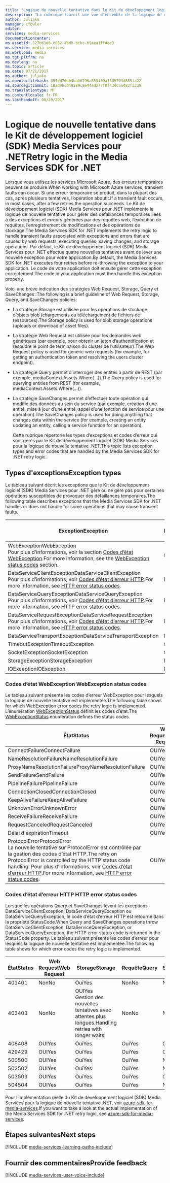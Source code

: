 ```yaml
---
title: "Logique de nouvelle tentative dans le Kit de développement logiciel (SDK) Media Services pour .NET | Microsoft Docs"
description: "La rubrique fournit une vue d’ensemble de la logique de nouvelle tentative dans le Kit de développement logiciel (SDK) pour .NET."
author: Juliako
manager: cfowler
editor: 
services: media-services
documentationcenter: 
ms.assetid: 527b61a6-c862-4bd8-bcbc-b9aea1ffdee3
ms.service: media-services
ms.workload: media
ms.tgt_pltfrm: na
ms.devlang: na
ms.topic: article
ms.date: 07/21/2017
ms.author: juliako
ms.openlocfilehash: 859dd76db4ba06196a853469a1385703d835fa22
ms.sourcegitcommit: 18ad9bc049589c8e44ed277f8f43dcaa483f3339
ms.translationtype: MT
ms.contentlocale: fr-FR
ms.lasthandoff: 08/29/2017
---
```

# <a name="retry-logic-in-the-media-services-sdk-for-net"></a><span data-ttu-id="5eefe-103">Logique de nouvelle tentative dans le Kit de développement logiciel (SDK) Media Services pour .NET</span><span class="sxs-lookup"><span data-stu-id="5eefe-103">Retry logic in the Media Services SDK for .NET</span></span>
<span data-ttu-id="5eefe-104">Lorsque vous utilisez les services Microsoft Azure, des erreurs temporaires peuvent se produire.</span><span class="sxs-lookup"><span data-stu-id="5eefe-104">When working with Microsoft Azure services, transient faults can occur.</span></span> <span data-ttu-id="5eefe-105">Si une erreur temporaire se produit, dans la plupart des cas, après plusieurs tentatives, l’opération aboutit.</span><span class="sxs-lookup"><span data-stu-id="5eefe-105">If a transient fault occurs, in most cases, after a few retries the operation succeeds.</span></span> <span data-ttu-id="5eefe-106">Le Kit de développement logiciel (SDK) Media Services pour .NET implémente la logique de nouvelle tentative pour gérer des défaillances temporaires liées à des exceptions et erreurs générées par des requêtes web, l’exécution de requêtes, l’enregistrement de modifications et des opérations de stockage.</span><span class="sxs-lookup"><span data-stu-id="5eefe-106">The Media Services SDK for .NET implements the retry logic to handle transient faults associated with exceptions and errors that are caused by web requests, executing queries, saving changes, and storage operations.</span></span>  <span data-ttu-id="5eefe-107">Par défaut, le Kit de développement logiciel (SDK) Media Services pour .NET effectue quatre nouvelles tentatives avant de lever une nouvelle exception pour votre application.</span><span class="sxs-lookup"><span data-stu-id="5eefe-107">By default, the Media Services SDK for .NET executes four retries before re-throwing the exception to your application.</span></span> <span data-ttu-id="5eefe-108">Le code de votre application doit ensuite gérer cette exception correctement.</span><span class="sxs-lookup"><span data-stu-id="5eefe-108">The code in your application must then handle this exception properly.</span></span>  

 <span data-ttu-id="5eefe-109">Voici une brève indication des stratégies Web Request, Storage, Query et SaveChanges :</span><span class="sxs-lookup"><span data-stu-id="5eefe-109">The following is a brief guideline of Web Request, Storage, Query, and SaveChanges policies:</span></span>  

* <span data-ttu-id="5eefe-110">La stratégie Storage est utilisée pour les opérations de stockage d’objets blob (chargements ou téléchargement de fichiers de ressources).</span><span class="sxs-lookup"><span data-stu-id="5eefe-110">The Storage policy is used for blob storage operations (uploads or download of asset files).</span></span>  
* <span data-ttu-id="5eefe-111">La stratégie Web Request est utilisée pour les demandes web génériques (par exemple, pour obtenir un jeton d’authentification et résoudre le point de terminaison du cluster de l’utilisateur).</span><span class="sxs-lookup"><span data-stu-id="5eefe-111">The Web Request policy is used for generic web requests (for example, for getting an authentication token and resolving the users cluster endpoint).</span></span>  
* <span data-ttu-id="5eefe-112">La stratégie Query permet d’interroger des entités à partir de REST (par exemple, mediaContext.Assets.Where(...)).</span><span class="sxs-lookup"><span data-stu-id="5eefe-112">The Query policy is used for querying entities from REST (for example, mediaContext.Assets.Where(…)).</span></span>  
* <span data-ttu-id="5eefe-113">La stratégie SaveChanges permet d’effectuer toute opération qui modifie des données au sein du service (par exemple, création d’une entité, mise à jour d’une entité, appel d’une fonction de service pour une opération).</span><span class="sxs-lookup"><span data-stu-id="5eefe-113">The SaveChanges policy is used for doing anything that changes data within the service (for example, creating an entity updating an entity, calling a service function for an operation).</span></span>  
  
  <span data-ttu-id="5eefe-114">Cette rubrique répertorie les types d’exceptions et codes d’erreur qui sont gérés par le Kit de développement logiciel (SDK) Media Services pour la logique de nouvelle tentative .NET.</span><span class="sxs-lookup"><span data-stu-id="5eefe-114">This topic lists exception types and error codes that are handled by the Media Services SDK for .NET retry logic.</span></span>  

## <a name="exception-types"></a><span data-ttu-id="5eefe-115">Types d'exceptions</span><span class="sxs-lookup"><span data-stu-id="5eefe-115">Exception types</span></span>
<span data-ttu-id="5eefe-116">Le tableau suivant décrit les exceptions que le Kit de développement logiciel (SDK) Media Services pour .NET gère ou ne gère pas pour certaines opérations susceptibles de provoquer des défaillances temporaires.</span><span class="sxs-lookup"><span data-stu-id="5eefe-116">The following table describes exceptions that the Media Services SDK for .NET handles or does not handle for some operations that may cause transient faults.</span></span>  

| <span data-ttu-id="5eefe-117">Exception</span><span class="sxs-lookup"><span data-stu-id="5eefe-117">Exception</span></span> | <span data-ttu-id="5eefe-118">Web Request</span><span class="sxs-lookup"><span data-stu-id="5eefe-118">Web Request</span></span> | <span data-ttu-id="5eefe-119">Storage</span><span class="sxs-lookup"><span data-stu-id="5eefe-119">Storage</span></span> | <span data-ttu-id="5eefe-120">Requête</span><span class="sxs-lookup"><span data-stu-id="5eefe-120">Query</span></span> | <span data-ttu-id="5eefe-121">SaveChanges</span><span class="sxs-lookup"><span data-stu-id="5eefe-121">SaveChanges</span></span> |
| --- | --- | --- | --- | --- |
| <span data-ttu-id="5eefe-122">WebException</span><span class="sxs-lookup"><span data-stu-id="5eefe-122">WebException</span></span><br/><span data-ttu-id="5eefe-123">Pour plus d’informations, voir la section [Codes d’état WebException](media-services-retry-logic-in-dotnet-sdk.md#WebExceptionStatus).</span><span class="sxs-lookup"><span data-stu-id="5eefe-123">For more information, see the [WebException status codes](media-services-retry-logic-in-dotnet-sdk.md#WebExceptionStatus) section.</span></span> |<span data-ttu-id="5eefe-124">OUI</span><span class="sxs-lookup"><span data-stu-id="5eefe-124">Yes</span></span> |<span data-ttu-id="5eefe-125">Oui</span><span class="sxs-lookup"><span data-stu-id="5eefe-125">Yes</span></span> |<span data-ttu-id="5eefe-126">Oui</span><span class="sxs-lookup"><span data-stu-id="5eefe-126">Yes</span></span> |<span data-ttu-id="5eefe-127">OUI</span><span class="sxs-lookup"><span data-stu-id="5eefe-127">Yes</span></span> |
| <span data-ttu-id="5eefe-128">DataServiceClientException</span><span class="sxs-lookup"><span data-stu-id="5eefe-128">DataServiceClientException</span></span><br/> <span data-ttu-id="5eefe-129">Pour plus d’informations, voir [Codes d’état d’erreur HTTP](media-services-retry-logic-in-dotnet-sdk.md#HTTPStatusCode).</span><span class="sxs-lookup"><span data-stu-id="5eefe-129">For more information, see [HTTP error status codes](media-services-retry-logic-in-dotnet-sdk.md#HTTPStatusCode).</span></span> |<span data-ttu-id="5eefe-130">Non</span><span class="sxs-lookup"><span data-stu-id="5eefe-130">No</span></span> |<span data-ttu-id="5eefe-131">Oui</span><span class="sxs-lookup"><span data-stu-id="5eefe-131">Yes</span></span> |<span data-ttu-id="5eefe-132">Oui</span><span class="sxs-lookup"><span data-stu-id="5eefe-132">Yes</span></span> |<span data-ttu-id="5eefe-133">OUI</span><span class="sxs-lookup"><span data-stu-id="5eefe-133">Yes</span></span> |
| <span data-ttu-id="5eefe-134">DataServiceQueryException</span><span class="sxs-lookup"><span data-stu-id="5eefe-134">DataServiceQueryException</span></span><br/> <span data-ttu-id="5eefe-135">Pour plus d’informations, voir [Codes d’état d’erreur HTTP](media-services-retry-logic-in-dotnet-sdk.md#HTTPStatusCode).</span><span class="sxs-lookup"><span data-stu-id="5eefe-135">For more information, see [HTTP error status codes](media-services-retry-logic-in-dotnet-sdk.md#HTTPStatusCode).</span></span> |<span data-ttu-id="5eefe-136">Non</span><span class="sxs-lookup"><span data-stu-id="5eefe-136">No</span></span> |<span data-ttu-id="5eefe-137">Oui</span><span class="sxs-lookup"><span data-stu-id="5eefe-137">Yes</span></span> |<span data-ttu-id="5eefe-138">Oui</span><span class="sxs-lookup"><span data-stu-id="5eefe-138">Yes</span></span> |<span data-ttu-id="5eefe-139">OUI</span><span class="sxs-lookup"><span data-stu-id="5eefe-139">Yes</span></span> |
| <span data-ttu-id="5eefe-140">DataServiceRequestException</span><span class="sxs-lookup"><span data-stu-id="5eefe-140">DataServiceRequestException</span></span><br/> <span data-ttu-id="5eefe-141">Pour plus d’informations, voir [Codes d’état d’erreur HTTP](media-services-retry-logic-in-dotnet-sdk.md#HTTPStatusCode).</span><span class="sxs-lookup"><span data-stu-id="5eefe-141">For more information, see [HTTP error status codes](media-services-retry-logic-in-dotnet-sdk.md#HTTPStatusCode).</span></span> |<span data-ttu-id="5eefe-142">Non</span><span class="sxs-lookup"><span data-stu-id="5eefe-142">No</span></span> |<span data-ttu-id="5eefe-143">Oui</span><span class="sxs-lookup"><span data-stu-id="5eefe-143">Yes</span></span> |<span data-ttu-id="5eefe-144">Oui</span><span class="sxs-lookup"><span data-stu-id="5eefe-144">Yes</span></span> |<span data-ttu-id="5eefe-145">OUI</span><span class="sxs-lookup"><span data-stu-id="5eefe-145">Yes</span></span> |
| <span data-ttu-id="5eefe-146">DataServiceTransportException</span><span class="sxs-lookup"><span data-stu-id="5eefe-146">DataServiceTransportException</span></span> |<span data-ttu-id="5eefe-147">Non</span><span class="sxs-lookup"><span data-stu-id="5eefe-147">No</span></span> |<span data-ttu-id="5eefe-148">Non</span><span class="sxs-lookup"><span data-stu-id="5eefe-148">No</span></span> |<span data-ttu-id="5eefe-149">Oui</span><span class="sxs-lookup"><span data-stu-id="5eefe-149">Yes</span></span> |<span data-ttu-id="5eefe-150">OUI</span><span class="sxs-lookup"><span data-stu-id="5eefe-150">Yes</span></span> |
| <span data-ttu-id="5eefe-151">TimeoutException</span><span class="sxs-lookup"><span data-stu-id="5eefe-151">TimeoutException</span></span> |<span data-ttu-id="5eefe-152">OUI</span><span class="sxs-lookup"><span data-stu-id="5eefe-152">Yes</span></span> |<span data-ttu-id="5eefe-153">Oui</span><span class="sxs-lookup"><span data-stu-id="5eefe-153">Yes</span></span> |<span data-ttu-id="5eefe-154">Oui</span><span class="sxs-lookup"><span data-stu-id="5eefe-154">Yes</span></span> |<span data-ttu-id="5eefe-155">Non</span><span class="sxs-lookup"><span data-stu-id="5eefe-155">No</span></span> |
| <span data-ttu-id="5eefe-156">SocketException</span><span class="sxs-lookup"><span data-stu-id="5eefe-156">SocketException</span></span> |<span data-ttu-id="5eefe-157">OUI</span><span class="sxs-lookup"><span data-stu-id="5eefe-157">Yes</span></span> |<span data-ttu-id="5eefe-158">Oui</span><span class="sxs-lookup"><span data-stu-id="5eefe-158">Yes</span></span> |<span data-ttu-id="5eefe-159">Oui</span><span class="sxs-lookup"><span data-stu-id="5eefe-159">Yes</span></span> |<span data-ttu-id="5eefe-160">OUI</span><span class="sxs-lookup"><span data-stu-id="5eefe-160">Yes</span></span> |
| <span data-ttu-id="5eefe-161">StorageException</span><span class="sxs-lookup"><span data-stu-id="5eefe-161">StorageException</span></span> |<span data-ttu-id="5eefe-162">Non</span><span class="sxs-lookup"><span data-stu-id="5eefe-162">No</span></span> |<span data-ttu-id="5eefe-163">Oui</span><span class="sxs-lookup"><span data-stu-id="5eefe-163">Yes</span></span> |<span data-ttu-id="5eefe-164">Non</span><span class="sxs-lookup"><span data-stu-id="5eefe-164">No</span></span> |<span data-ttu-id="5eefe-165">Non</span><span class="sxs-lookup"><span data-stu-id="5eefe-165">No</span></span> |
| <span data-ttu-id="5eefe-166">IOException</span><span class="sxs-lookup"><span data-stu-id="5eefe-166">IOException</span></span> |<span data-ttu-id="5eefe-167">Non</span><span class="sxs-lookup"><span data-stu-id="5eefe-167">No</span></span> |<span data-ttu-id="5eefe-168">Oui</span><span class="sxs-lookup"><span data-stu-id="5eefe-168">Yes</span></span> |<span data-ttu-id="5eefe-169">Non</span><span class="sxs-lookup"><span data-stu-id="5eefe-169">No</span></span> |<span data-ttu-id="5eefe-170">Non</span><span class="sxs-lookup"><span data-stu-id="5eefe-170">No</span></span> |

### <span data-ttu-id="5eefe-171"><a name="WebExceptionStatus"></a> Codes d’état WebException</span><span class="sxs-lookup"><span data-stu-id="5eefe-171"><a name="WebExceptionStatus"></a> WebException status codes</span></span>
<span data-ttu-id="5eefe-172">Le tableau suivant présente les codes d’erreur WebException pour lesquels la logique de nouvelle tentative est implémentée.</span><span class="sxs-lookup"><span data-stu-id="5eefe-172">The following table shows for which WebException error codes the retry logic is implemented.</span></span> <span data-ttu-id="5eefe-173">L’énumération [WebExceptionStatus](http://msdn.microsoft.com/library/system.net.webexceptionstatus.aspx) définit les codes d’état.</span><span class="sxs-lookup"><span data-stu-id="5eefe-173">The [WebExceptionStatus](http://msdn.microsoft.com/library/system.net.webexceptionstatus.aspx) enumeration defines the status codes.</span></span>  

| <span data-ttu-id="5eefe-174">État</span><span class="sxs-lookup"><span data-stu-id="5eefe-174">Status</span></span> | <span data-ttu-id="5eefe-175">Web Request</span><span class="sxs-lookup"><span data-stu-id="5eefe-175">Web Request</span></span> | <span data-ttu-id="5eefe-176">Storage</span><span class="sxs-lookup"><span data-stu-id="5eefe-176">Storage</span></span> | <span data-ttu-id="5eefe-177">Requête</span><span class="sxs-lookup"><span data-stu-id="5eefe-177">Query</span></span> | <span data-ttu-id="5eefe-178">SaveChanges</span><span class="sxs-lookup"><span data-stu-id="5eefe-178">SaveChanges</span></span> |
| --- | --- | --- | --- | --- |
| <span data-ttu-id="5eefe-179">ConnectFailure</span><span class="sxs-lookup"><span data-stu-id="5eefe-179">ConnectFailure</span></span> |<span data-ttu-id="5eefe-180">OUI</span><span class="sxs-lookup"><span data-stu-id="5eefe-180">Yes</span></span> |<span data-ttu-id="5eefe-181">Oui</span><span class="sxs-lookup"><span data-stu-id="5eefe-181">Yes</span></span> |<span data-ttu-id="5eefe-182">Oui</span><span class="sxs-lookup"><span data-stu-id="5eefe-182">Yes</span></span> |<span data-ttu-id="5eefe-183">OUI</span><span class="sxs-lookup"><span data-stu-id="5eefe-183">Yes</span></span> |
| <span data-ttu-id="5eefe-184">NameResolutionFailure</span><span class="sxs-lookup"><span data-stu-id="5eefe-184">NameResolutionFailure</span></span> |<span data-ttu-id="5eefe-185">OUI</span><span class="sxs-lookup"><span data-stu-id="5eefe-185">Yes</span></span> |<span data-ttu-id="5eefe-186">Oui</span><span class="sxs-lookup"><span data-stu-id="5eefe-186">Yes</span></span> |<span data-ttu-id="5eefe-187">Oui</span><span class="sxs-lookup"><span data-stu-id="5eefe-187">Yes</span></span> |<span data-ttu-id="5eefe-188">OUI</span><span class="sxs-lookup"><span data-stu-id="5eefe-188">Yes</span></span> |
| <span data-ttu-id="5eefe-189">ProxyNameResolutionFailure</span><span class="sxs-lookup"><span data-stu-id="5eefe-189">ProxyNameResolutionFailure</span></span> |<span data-ttu-id="5eefe-190">OUI</span><span class="sxs-lookup"><span data-stu-id="5eefe-190">Yes</span></span> |<span data-ttu-id="5eefe-191">Oui</span><span class="sxs-lookup"><span data-stu-id="5eefe-191">Yes</span></span> |<span data-ttu-id="5eefe-192">Oui</span><span class="sxs-lookup"><span data-stu-id="5eefe-192">Yes</span></span> |<span data-ttu-id="5eefe-193">OUI</span><span class="sxs-lookup"><span data-stu-id="5eefe-193">Yes</span></span> |
| <span data-ttu-id="5eefe-194">SendFailure</span><span class="sxs-lookup"><span data-stu-id="5eefe-194">SendFailure</span></span> |<span data-ttu-id="5eefe-195">OUI</span><span class="sxs-lookup"><span data-stu-id="5eefe-195">Yes</span></span> |<span data-ttu-id="5eefe-196">Oui</span><span class="sxs-lookup"><span data-stu-id="5eefe-196">Yes</span></span> |<span data-ttu-id="5eefe-197">Oui</span><span class="sxs-lookup"><span data-stu-id="5eefe-197">Yes</span></span> |<span data-ttu-id="5eefe-198">OUI</span><span class="sxs-lookup"><span data-stu-id="5eefe-198">Yes</span></span> |
| <span data-ttu-id="5eefe-199">PipelineFailure</span><span class="sxs-lookup"><span data-stu-id="5eefe-199">PipelineFailure</span></span> |<span data-ttu-id="5eefe-200">OUI</span><span class="sxs-lookup"><span data-stu-id="5eefe-200">Yes</span></span> |<span data-ttu-id="5eefe-201">Oui</span><span class="sxs-lookup"><span data-stu-id="5eefe-201">Yes</span></span> |<span data-ttu-id="5eefe-202">Oui</span><span class="sxs-lookup"><span data-stu-id="5eefe-202">Yes</span></span> |<span data-ttu-id="5eefe-203">Non</span><span class="sxs-lookup"><span data-stu-id="5eefe-203">No</span></span> |
| <span data-ttu-id="5eefe-204">ConnectionClosed</span><span class="sxs-lookup"><span data-stu-id="5eefe-204">ConnectionClosed</span></span> |<span data-ttu-id="5eefe-205">OUI</span><span class="sxs-lookup"><span data-stu-id="5eefe-205">Yes</span></span> |<span data-ttu-id="5eefe-206">Oui</span><span class="sxs-lookup"><span data-stu-id="5eefe-206">Yes</span></span> |<span data-ttu-id="5eefe-207">Oui</span><span class="sxs-lookup"><span data-stu-id="5eefe-207">Yes</span></span> |<span data-ttu-id="5eefe-208">Non</span><span class="sxs-lookup"><span data-stu-id="5eefe-208">No</span></span> |
| <span data-ttu-id="5eefe-209">KeepAliveFailure</span><span class="sxs-lookup"><span data-stu-id="5eefe-209">KeepAliveFailure</span></span> |<span data-ttu-id="5eefe-210">OUI</span><span class="sxs-lookup"><span data-stu-id="5eefe-210">Yes</span></span> |<span data-ttu-id="5eefe-211">Oui</span><span class="sxs-lookup"><span data-stu-id="5eefe-211">Yes</span></span> |<span data-ttu-id="5eefe-212">Oui</span><span class="sxs-lookup"><span data-stu-id="5eefe-212">Yes</span></span> |<span data-ttu-id="5eefe-213">Non</span><span class="sxs-lookup"><span data-stu-id="5eefe-213">No</span></span> |
| <span data-ttu-id="5eefe-214">UnknownError</span><span class="sxs-lookup"><span data-stu-id="5eefe-214">UnknownError</span></span> |<span data-ttu-id="5eefe-215">OUI</span><span class="sxs-lookup"><span data-stu-id="5eefe-215">Yes</span></span> |<span data-ttu-id="5eefe-216">Oui</span><span class="sxs-lookup"><span data-stu-id="5eefe-216">Yes</span></span> |<span data-ttu-id="5eefe-217">Oui</span><span class="sxs-lookup"><span data-stu-id="5eefe-217">Yes</span></span> |<span data-ttu-id="5eefe-218">Non</span><span class="sxs-lookup"><span data-stu-id="5eefe-218">No</span></span> |
| <span data-ttu-id="5eefe-219">ReceiveFailure</span><span class="sxs-lookup"><span data-stu-id="5eefe-219">ReceiveFailure</span></span> |<span data-ttu-id="5eefe-220">OUI</span><span class="sxs-lookup"><span data-stu-id="5eefe-220">Yes</span></span> |<span data-ttu-id="5eefe-221">Oui</span><span class="sxs-lookup"><span data-stu-id="5eefe-221">Yes</span></span> |<span data-ttu-id="5eefe-222">Oui</span><span class="sxs-lookup"><span data-stu-id="5eefe-222">Yes</span></span> |<span data-ttu-id="5eefe-223">Non</span><span class="sxs-lookup"><span data-stu-id="5eefe-223">No</span></span> |
| <span data-ttu-id="5eefe-224">RequestCanceled</span><span class="sxs-lookup"><span data-stu-id="5eefe-224">RequestCanceled</span></span> |<span data-ttu-id="5eefe-225">OUI</span><span class="sxs-lookup"><span data-stu-id="5eefe-225">Yes</span></span> |<span data-ttu-id="5eefe-226">Oui</span><span class="sxs-lookup"><span data-stu-id="5eefe-226">Yes</span></span> |<span data-ttu-id="5eefe-227">Oui</span><span class="sxs-lookup"><span data-stu-id="5eefe-227">Yes</span></span> |<span data-ttu-id="5eefe-228">Non</span><span class="sxs-lookup"><span data-stu-id="5eefe-228">No</span></span> |
| <span data-ttu-id="5eefe-229">Délai d'expiration</span><span class="sxs-lookup"><span data-stu-id="5eefe-229">Timeout</span></span> |<span data-ttu-id="5eefe-230">OUI</span><span class="sxs-lookup"><span data-stu-id="5eefe-230">Yes</span></span> |<span data-ttu-id="5eefe-231">Oui</span><span class="sxs-lookup"><span data-stu-id="5eefe-231">Yes</span></span> |<span data-ttu-id="5eefe-232">Oui</span><span class="sxs-lookup"><span data-stu-id="5eefe-232">Yes</span></span> |<span data-ttu-id="5eefe-233">Non</span><span class="sxs-lookup"><span data-stu-id="5eefe-233">No</span></span> |
| <span data-ttu-id="5eefe-234">ProtocolError</span><span class="sxs-lookup"><span data-stu-id="5eefe-234">ProtocolError</span></span> <br/><span data-ttu-id="5eefe-235">La nouvelle tentative sur ProtocolError est contrôlée par la gestion des codes d’état HTTP.</span><span class="sxs-lookup"><span data-stu-id="5eefe-235">The retry on ProtocolError is controlled by the HTTP status code handling.</span></span> <span data-ttu-id="5eefe-236">Pour plus d’informations, voir [Codes d’état d’erreur HTTP](media-services-retry-logic-in-dotnet-sdk.md#HTTPStatusCode).</span><span class="sxs-lookup"><span data-stu-id="5eefe-236">For more information, see [HTTP error status codes](media-services-retry-logic-in-dotnet-sdk.md#HTTPStatusCode).</span></span> |<span data-ttu-id="5eefe-237">OUI</span><span class="sxs-lookup"><span data-stu-id="5eefe-237">Yes</span></span> |<span data-ttu-id="5eefe-238">Oui</span><span class="sxs-lookup"><span data-stu-id="5eefe-238">Yes</span></span> |<span data-ttu-id="5eefe-239">Oui</span><span class="sxs-lookup"><span data-stu-id="5eefe-239">Yes</span></span> |<span data-ttu-id="5eefe-240">OUI</span><span class="sxs-lookup"><span data-stu-id="5eefe-240">Yes</span></span> |

### <span data-ttu-id="5eefe-241"><a name="HTTPStatusCode"></a> Codes d’état d’erreur HTTP</span><span class="sxs-lookup"><span data-stu-id="5eefe-241"><a name="HTTPStatusCode"></a> HTTP error status codes</span></span>
<span data-ttu-id="5eefe-242">Lorsque les opérations Query et SaveChanges lèvent les exceptions DataServiceClientException, DataServiceQueryException ou DataServiceQueryException, le code d’état d’erreur HTTP est retourné dans la propriété StatusCode.</span><span class="sxs-lookup"><span data-stu-id="5eefe-242">When Query and SaveChanges operations throw DataServiceClientException, DataServiceQueryException, or DataServiceQueryException, the HTTP error status code is returned in the StatusCode property.</span></span>  <span data-ttu-id="5eefe-243">Le tableau suivant présente les codes d’erreur pour lesquels la logique de nouvelle tentative est implémentée.</span><span class="sxs-lookup"><span data-stu-id="5eefe-243">The following table shows for which error codes the retry logic is implemented.</span></span>  

| <span data-ttu-id="5eefe-244">État</span><span class="sxs-lookup"><span data-stu-id="5eefe-244">Status</span></span> | <span data-ttu-id="5eefe-245">Web Request</span><span class="sxs-lookup"><span data-stu-id="5eefe-245">Web Request</span></span> | <span data-ttu-id="5eefe-246">Storage</span><span class="sxs-lookup"><span data-stu-id="5eefe-246">Storage</span></span> | <span data-ttu-id="5eefe-247">Requête</span><span class="sxs-lookup"><span data-stu-id="5eefe-247">Query</span></span> | <span data-ttu-id="5eefe-248">SaveChanges</span><span class="sxs-lookup"><span data-stu-id="5eefe-248">SaveChanges</span></span> |
| --- | --- | --- | --- | --- |
| <span data-ttu-id="5eefe-249">401</span><span class="sxs-lookup"><span data-stu-id="5eefe-249">401</span></span> |<span data-ttu-id="5eefe-250">Non</span><span class="sxs-lookup"><span data-stu-id="5eefe-250">No</span></span> |<span data-ttu-id="5eefe-251">Oui</span><span class="sxs-lookup"><span data-stu-id="5eefe-251">Yes</span></span> |<span data-ttu-id="5eefe-252">Non</span><span class="sxs-lookup"><span data-stu-id="5eefe-252">No</span></span> |<span data-ttu-id="5eefe-253">Non</span><span class="sxs-lookup"><span data-stu-id="5eefe-253">No</span></span> |
| <span data-ttu-id="5eefe-254">403</span><span class="sxs-lookup"><span data-stu-id="5eefe-254">403</span></span> |<span data-ttu-id="5eefe-255">Non</span><span class="sxs-lookup"><span data-stu-id="5eefe-255">No</span></span> |<span data-ttu-id="5eefe-256">OUI</span><span class="sxs-lookup"><span data-stu-id="5eefe-256">Yes</span></span><br/><span data-ttu-id="5eefe-257">Gestion des nouvelles tentatives avec attentes plus longues.</span><span class="sxs-lookup"><span data-stu-id="5eefe-257">Handling retries with longer waits.</span></span> |<span data-ttu-id="5eefe-258">Non</span><span class="sxs-lookup"><span data-stu-id="5eefe-258">No</span></span> |<span data-ttu-id="5eefe-259">Non</span><span class="sxs-lookup"><span data-stu-id="5eefe-259">No</span></span> |
| <span data-ttu-id="5eefe-260">408</span><span class="sxs-lookup"><span data-stu-id="5eefe-260">408</span></span> |<span data-ttu-id="5eefe-261">OUI</span><span class="sxs-lookup"><span data-stu-id="5eefe-261">Yes</span></span> |<span data-ttu-id="5eefe-262">Oui</span><span class="sxs-lookup"><span data-stu-id="5eefe-262">Yes</span></span> |<span data-ttu-id="5eefe-263">Oui</span><span class="sxs-lookup"><span data-stu-id="5eefe-263">Yes</span></span> |<span data-ttu-id="5eefe-264">OUI</span><span class="sxs-lookup"><span data-stu-id="5eefe-264">Yes</span></span> |
| <span data-ttu-id="5eefe-265">429</span><span class="sxs-lookup"><span data-stu-id="5eefe-265">429</span></span> |<span data-ttu-id="5eefe-266">OUI</span><span class="sxs-lookup"><span data-stu-id="5eefe-266">Yes</span></span> |<span data-ttu-id="5eefe-267">Oui</span><span class="sxs-lookup"><span data-stu-id="5eefe-267">Yes</span></span> |<span data-ttu-id="5eefe-268">Oui</span><span class="sxs-lookup"><span data-stu-id="5eefe-268">Yes</span></span> |<span data-ttu-id="5eefe-269">OUI</span><span class="sxs-lookup"><span data-stu-id="5eefe-269">Yes</span></span> |
| <span data-ttu-id="5eefe-270">500</span><span class="sxs-lookup"><span data-stu-id="5eefe-270">500</span></span> |<span data-ttu-id="5eefe-271">OUI</span><span class="sxs-lookup"><span data-stu-id="5eefe-271">Yes</span></span> |<span data-ttu-id="5eefe-272">Oui</span><span class="sxs-lookup"><span data-stu-id="5eefe-272">Yes</span></span> |<span data-ttu-id="5eefe-273">Oui</span><span class="sxs-lookup"><span data-stu-id="5eefe-273">Yes</span></span> |<span data-ttu-id="5eefe-274">Non</span><span class="sxs-lookup"><span data-stu-id="5eefe-274">No</span></span> |
| <span data-ttu-id="5eefe-275">502</span><span class="sxs-lookup"><span data-stu-id="5eefe-275">502</span></span> |<span data-ttu-id="5eefe-276">OUI</span><span class="sxs-lookup"><span data-stu-id="5eefe-276">Yes</span></span> |<span data-ttu-id="5eefe-277">Oui</span><span class="sxs-lookup"><span data-stu-id="5eefe-277">Yes</span></span> |<span data-ttu-id="5eefe-278">Oui</span><span class="sxs-lookup"><span data-stu-id="5eefe-278">Yes</span></span> |<span data-ttu-id="5eefe-279">Non</span><span class="sxs-lookup"><span data-stu-id="5eefe-279">No</span></span> |
| <span data-ttu-id="5eefe-280">503</span><span class="sxs-lookup"><span data-stu-id="5eefe-280">503</span></span> |<span data-ttu-id="5eefe-281">OUI</span><span class="sxs-lookup"><span data-stu-id="5eefe-281">Yes</span></span> |<span data-ttu-id="5eefe-282">Oui</span><span class="sxs-lookup"><span data-stu-id="5eefe-282">Yes</span></span> |<span data-ttu-id="5eefe-283">Oui</span><span class="sxs-lookup"><span data-stu-id="5eefe-283">Yes</span></span> |<span data-ttu-id="5eefe-284">OUI</span><span class="sxs-lookup"><span data-stu-id="5eefe-284">Yes</span></span> |
| <span data-ttu-id="5eefe-285">504</span><span class="sxs-lookup"><span data-stu-id="5eefe-285">504</span></span> |<span data-ttu-id="5eefe-286">OUI</span><span class="sxs-lookup"><span data-stu-id="5eefe-286">Yes</span></span> |<span data-ttu-id="5eefe-287">Oui</span><span class="sxs-lookup"><span data-stu-id="5eefe-287">Yes</span></span> |<span data-ttu-id="5eefe-288">Oui</span><span class="sxs-lookup"><span data-stu-id="5eefe-288">Yes</span></span> |<span data-ttu-id="5eefe-289">Non</span><span class="sxs-lookup"><span data-stu-id="5eefe-289">No</span></span> |

<span data-ttu-id="5eefe-290">Pour l’implémentation réelle du Kit de développement logiciel (SDK) Media Services pour la logique de nouvelle tentative .NET, voir [azure-sdk-for-media-services](https://github.com/Azure/azure-sdk-for-media-services/tree/dev/src/net/Client/TransientFaultHandling).</span><span class="sxs-lookup"><span data-stu-id="5eefe-290">If you want to take a look at the actual implementation of the Media Services SDK for .NET retry logic, see [azure-sdk-for-media-services](https://github.com/Azure/azure-sdk-for-media-services/tree/dev/src/net/Client/TransientFaultHandling).</span></span>

## <a name="next-steps"></a><span data-ttu-id="5eefe-291">Étapes suivantes</span><span class="sxs-lookup"><span data-stu-id="5eefe-291">Next steps</span></span>
[!INCLUDE [media-services-learning-paths-include](../../includes/media-services-learning-paths-include.md)]

## <a name="provide-feedback"></a><span data-ttu-id="5eefe-292">Fournir des commentaires</span><span class="sxs-lookup"><span data-stu-id="5eefe-292">Provide feedback</span></span>
[!INCLUDE [media-services-user-voice-include](../../includes/media-services-user-voice-include.md)]

